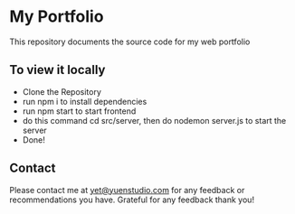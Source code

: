 # My Portfolio

This repository documents the source code for my web portfolio

## To view it locally

- Clone the Repository
- run npm i to install dependencies
- run npm start to start frontend
- do this command cd src/server, then do nodemon server.js to start the server
- Done!

## Contact
Please contact me at yet@yuenstudio.com for any feedback or recommendations you have. Grateful for any feedback thank you!

